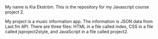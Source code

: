 My name is Kia Ekström. This is the repository for my Javascript course project 2.

My project is a music information app. The information is JSON data from Last.fm API.
There are three files: HTML in a file called index, CSS in a file called jsproject2style, and JavaScript in a file called project2.
